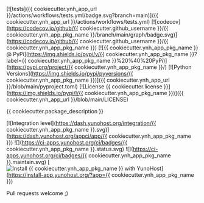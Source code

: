 [![tests]({{ cookiecutter.ynh_app_url }}/actions/workflows/tests.yml/badge.svg?branch=main)]({{ cookiecutter.ynh_app_url }}/actions/workflows/tests.yml)
[![codecov](https://codecov.io/github/{{ cookiecutter.github_username }}/{{ cookiecutter.ynh_app_pkg_name }}/branch/main/graph/badge.svg)](https://codecov.io/github/{{ cookiecutter.github_username }}/{{ cookiecutter.ynh_app_pkg_name }})
[![{{ cookiecutter.ynh_app_pkg_name }} @ PyPi](https://img.shields.io/pypi/v/{{ cookiecutter.ynh_app_pkg_name }}?label={{ cookiecutter.ynh_app_pkg_name }}%20%40%20PyPi)](https://pypi.org/project/{{ cookiecutter.ynh_app_pkg_name }}/)
[![Python Versions](https://img.shields.io/pypi/pyversions/{{ cookiecutter.ynh_app_pkg_name }})]({{ cookiecutter.ynh_app_url }}/blob/main/pyproject.toml)
[![License {{ cookiecutter.license }}](https://img.shields.io/pypi/l/{{ cookiecutter.ynh_app_pkg_name }})]({{ cookiecutter.ynh_app_url }}/blob/main/LICENSE)

{{ cookiecutter.package_description }}

[![Integration level](https://dash.yunohost.org/integration/{{ cookiecutter.ynh_app_pkg_name }}.svg)](https://dash.yunohost.org/appci/app/{{ cookiecutter.ynh_app_pkg_name }}) ![](https://ci-apps.yunohost.org/ci/badges/{{ cookiecutter.ynh_app_pkg_name }}.status.svg) ![](https://ci-apps.yunohost.org/ci/badges/{{ cookiecutter.ynh_app_pkg_name }}.maintain.svg)
[![Install {{ cookiecutter.ynh_app_pkg_name }} with YunoHost](https://install-app.yunohost.org/install-with-yunohost.svg)](https://install-app.yunohost.org/?app={{ cookiecutter.ynh_app_pkg_name }})


Pull requests welcome ;)
